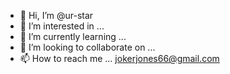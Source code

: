 - 👋 Hi, I’m @ur-star
- 👀 I’m interested in ...
- 🌱 I’m currently learning ...
- 💞️ I’m looking to collaborate on ...
- 📫 How to reach me ...
jokerjones66@gmail.com

<!---
ur-star/ur-star is a ✨ special ✨ repository because its `README.md` (this file) appears on your GitHub profile.
You can click the Preview link to take a look at your changes.
--->
